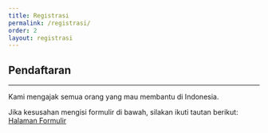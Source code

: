 ```yaml
---
title: Registrasi
permalink: /registrasi/
order: 2
layout: registrasi
---
```


## Pendaftaran
- - -

Kami mengajak semua orang yang mau membantu di Indonesia.

Jika kesusahan mengisi formulir di bawah, silakan ikuti tautan berikut: [Halaman Formulir](https://docs.google.com/forms/d/1hs5dCbxoLGHoc4cWQATr-5n72pRsDqp7GtAd8vOrQFE/viewform)
